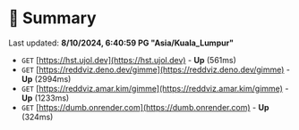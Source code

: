 # 📖 Summary
Last updated: **8/10/2024, 6:40:59 PG "Asia/Kuala_Lumpur"**

- `GET` [https://hst.ujol.dev](https://hst.ujol.dev) - **Up** (561ms)
- `GET` [https://reddviz.deno.dev/gimme](https://reddviz.deno.dev/gimme) - **Up** (2994ms)
- `GET` [https://reddviz.amar.kim/gimme](https://reddviz.amar.kim/gimme) - **Up** (1233ms)
- `GET` [https://dumb.onrender.com](https://dumb.onrender.com) - **Up** (324ms)
